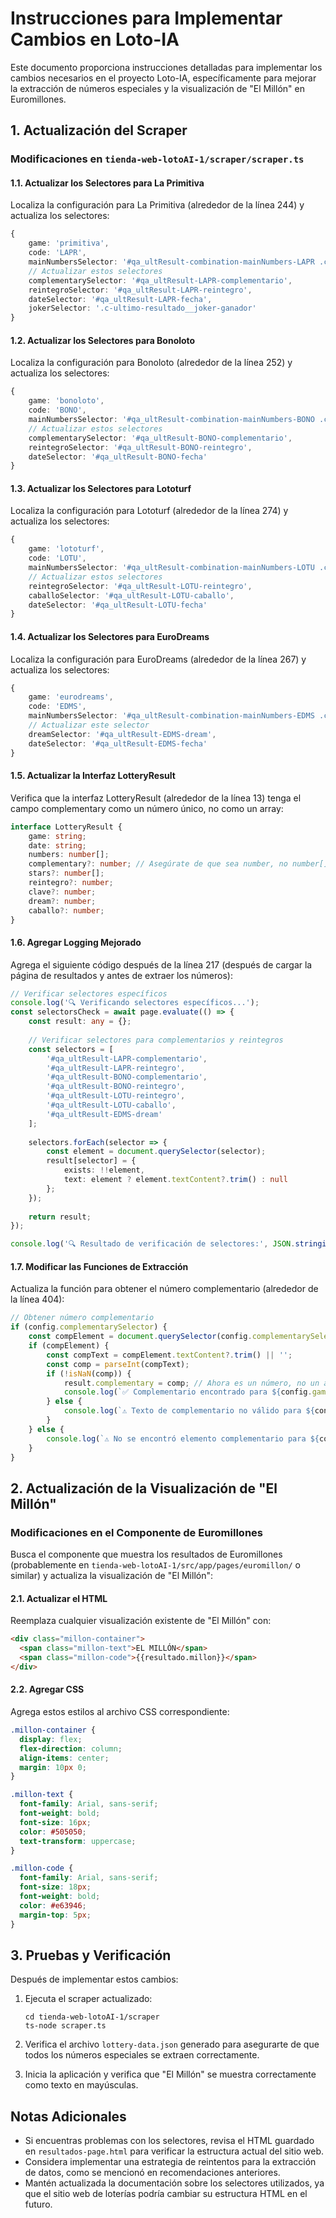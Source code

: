 # Instrucciones para Implementar Cambios en Loto-IA

Este documento proporciona instrucciones detalladas para implementar los cambios necesarios en el proyecto Loto-IA, específicamente para mejorar la extracción de números especiales y la visualización de "El Millón" en Euromillones.

## 1. Actualización del Scraper

### Modificaciones en `tienda-web-lotoAI-1/scraper/scraper.ts`

#### 1.1. Actualizar los Selectores para La Primitiva

Localiza la configuración para La Primitiva (alrededor de la línea 244) y actualiza los selectores:

```typescript
{
    game: 'primitiva', 
    code: 'LAPR',
    mainNumbersSelector: '#qa_ultResult-combination-mainNumbers-LAPR .c-ultimo-resultado__combinacion-li--primitiva',
    // Actualizar estos selectores
    complementarySelector: '#qa_ultResult-LAPR-complementario',
    reintegroSelector: '#qa_ultResult-LAPR-reintegro',
    dateSelector: '#qa_ultResult-LAPR-fecha',
    jokerSelector: '.c-ultimo-resultado__joker-ganador'
}
```

#### 1.2. Actualizar los Selectores para Bonoloto

Localiza la configuración para Bonoloto (alrededor de la línea 252) y actualiza los selectores:

```typescript
{
    game: 'bonoloto',
    code: 'BONO', 
    mainNumbersSelector: '#qa_ultResult-combination-mainNumbers-BONO .c-ultimo-resultado__combinacion-li--bonoloto',
    // Actualizar estos selectores
    complementarySelector: '#qa_ultResult-BONO-complementario',
    reintegroSelector: '#qa_ultResult-BONO-reintegro',
    dateSelector: '#qa_ultResult-BONO-fecha'
}
```

#### 1.3. Actualizar los Selectores para Lototurf

Localiza la configuración para Lototurf (alrededor de la línea 274) y actualiza los selectores:

```typescript
{
    game: 'lototurf',
    code: 'LOTU',
    mainNumbersSelector: '#qa_ultResult-combination-mainNumbers-LOTU .c-ultimo-resultado__combinacion-li--lototurf',
    // Actualizar estos selectores
    reintegroSelector: '#qa_ultResult-LOTU-reintegro',
    caballoSelector: '#qa_ultResult-LOTU-caballo',
    dateSelector: '#qa_ultResult-LOTU-fecha'
}
```

#### 1.4. Actualizar los Selectores para EuroDreams

Localiza la configuración para EuroDreams (alrededor de la línea 267) y actualiza los selectores:

```typescript
{
    game: 'eurodreams',
    code: 'EDMS',
    mainNumbersSelector: '#qa_ultResult-combination-mainNumbers-EDMS .c-ultimo-resultado__combinacion-li--eurodreams',
    // Actualizar este selector
    dreamSelector: '#qa_ultResult-EDMS-dream',
    dateSelector: '#qa_ultResult-EDMS-fecha'
}
```

#### 1.5. Actualizar la Interfaz LotteryResult

Verifica que la interfaz LotteryResult (alrededor de la línea 13) tenga el campo complementary como un número único, no como un array:

```typescript
interface LotteryResult {
    game: string;
    date: string;
    numbers: number[];
    complementary?: number; // Asegúrate de que sea number, no number[]
    stars?: number[];
    reintegro?: number;
    clave?: number;
    dream?: number;
    caballo?: number;
}
```

#### 1.6. Agregar Logging Mejorado

Agrega el siguiente código después de la línea 217 (después de cargar la página de resultados y antes de extraer los números):

```typescript
// Verificar selectores específicos
console.log('🔍 Verificando selectores específicos...');
const selectorsCheck = await page.evaluate(() => {
    const result: any = {};
    
    // Verificar selectores para complementarios y reintegros
    const selectors = [
        '#qa_ultResult-LAPR-complementario',
        '#qa_ultResult-LAPR-reintegro',
        '#qa_ultResult-BONO-complementario',
        '#qa_ultResult-BONO-reintegro',
        '#qa_ultResult-LOTU-reintegro',
        '#qa_ultResult-LOTU-caballo',
        '#qa_ultResult-EDMS-dream'
    ];
    
    selectors.forEach(selector => {
        const element = document.querySelector(selector);
        result[selector] = {
            exists: !!element,
            text: element ? element.textContent?.trim() : null
        };
    });
    
    return result;
});

console.log('🔍 Resultado de verificación de selectores:', JSON.stringify(selectorsCheck, null, 2));
```

#### 1.7. Modificar las Funciones de Extracción

Actualiza la función para obtener el número complementario (alrededor de la línea 404):

```typescript
// Obtener número complementario
if (config.complementarySelector) {
    const compElement = document.querySelector(config.complementarySelector);
    if (compElement) {
        const compText = compElement.textContent?.trim() || '';
        const comp = parseInt(compText);
        if (!isNaN(comp)) {
            result.complementary = comp; // Ahora es un número, no un array
            console.log(`✅ Complementario encontrado para ${config.game}: ${comp}`);
        } else {
            console.log(`⚠️ Texto de complementario no válido para ${config.game}: "${compText}"`);
        }
    } else {
        console.log(`⚠️ No se encontró elemento complementario para ${config.game}`);
    }
}
```

## 2. Actualización de la Visualización de "El Millón"

### Modificaciones en el Componente de Euromillones

Busca el componente que muestra los resultados de Euromillones (probablemente en `tienda-web-lotoAI-1/src/app/pages/euromillon/` o similar) y actualiza la visualización de "El Millón":

#### 2.1. Actualizar el HTML

Reemplaza cualquier visualización existente de "El Millón" con:

```html
<div class="millon-container">
  <span class="millon-text">EL MILLÓN</span>
  <span class="millon-code">{{resultado.millon}}</span>
</div>
```

#### 2.2. Agregar CSS

Agrega estos estilos al archivo CSS correspondiente:

```css
.millon-container {
  display: flex;
  flex-direction: column;
  align-items: center;
  margin: 10px 0;
}

.millon-text {
  font-family: Arial, sans-serif;
  font-weight: bold;
  font-size: 16px;
  color: #505050;
  text-transform: uppercase;
}

.millon-code {
  font-family: Arial, sans-serif;
  font-size: 18px;
  font-weight: bold;
  color: #e63946;
  margin-top: 5px;
}
```

## 3. Pruebas y Verificación

Después de implementar estos cambios:

1. Ejecuta el scraper actualizado:
   ```
   cd tienda-web-lotoAI-1/scraper
   ts-node scraper.ts
   ```

2. Verifica el archivo `lottery-data.json` generado para asegurarte de que todos los números especiales se extraen correctamente.

3. Inicia la aplicación y verifica que "El Millón" se muestra correctamente como texto en mayúsculas.

## Notas Adicionales

- Si encuentras problemas con los selectores, revisa el HTML guardado en `resultados-page.html` para verificar la estructura actual del sitio web.
- Considera implementar una estrategia de reintentos para la extracción de datos, como se mencionó en recomendaciones anteriores.
- Mantén actualizada la documentación sobre los selectores utilizados, ya que el sitio web de loterías podría cambiar su estructura HTML en el futuro.